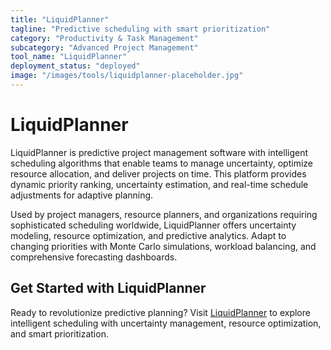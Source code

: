 ```yaml
---
title: "LiquidPlanner"
tagline: "Predictive scheduling with smart prioritization"
category: "Productivity & Task Management"
subcategory: "Advanced Project Management"
tool_name: "LiquidPlanner"
deployment_status: "deployed"
image: "/images/tools/liquidplanner-placeholder.jpg"
---
```


# LiquidPlanner

LiquidPlanner is predictive project management software with intelligent scheduling algorithms that enable teams to manage uncertainty, optimize resource allocation, and deliver projects on time. This platform provides dynamic priority ranking, uncertainty estimation, and real-time schedule adjustments for adaptive planning.

Used by project managers, resource planners, and organizations requiring sophisticated scheduling worldwide, LiquidPlanner offers uncertainty modeling, resource optimization, and predictive analytics. Adapt to changing priorities with Monte Carlo simulations, workload balancing, and comprehensive forecasting dashboards.

## Get Started with LiquidPlanner

Ready to revolutionize predictive planning? Visit [LiquidPlanner](https://www.liquidplanner.com) to explore intelligent scheduling with uncertainty management, resource optimization, and smart prioritization.